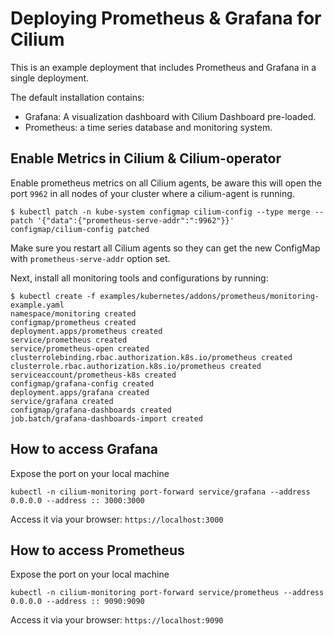 # Deploying Prometheus & Grafana for Cilium

This is an example deployment that includes Prometheus and Grafana in a single
deployment.

The default installation contains:

- Grafana: A visualization dashboard with Cilium Dashboard pre-loaded.
- Prometheus: a time series database and monitoring system.

## Enable Metrics in Cilium & Cilium-operator

Enable prometheus metrics on all Cilium agents, be aware this will open the
port `9962` in all nodes of your cluster where a cilium-agent is running.

```
$ kubectl patch -n kube-system configmap cilium-config --type merge --patch '{"data":{"prometheus-serve-addr":":9962"}}'
configmap/cilium-config patched
```

Make sure you restart all Cilium agents so they can get the new ConfigMap with
`prometheus-serve-addr` option set.

Next, install all monitoring tools and configurations by running:

```
$ kubectl create -f examples/kubernetes/addons/prometheus/monitoring-example.yaml
namespace/monitoring created
configmap/prometheus created
deployment.apps/prometheus created
service/prometheus created
service/prometheus-open created
clusterrolebinding.rbac.authorization.k8s.io/prometheus created
clusterrole.rbac.authorization.k8s.io/prometheus created
serviceaccount/prometheus-k8s created
configmap/grafana-config created
deployment.apps/grafana created
service/grafana created
configmap/grafana-dashboards created
job.batch/grafana-dashboards-import created
```

## How to access Grafana

Expose the port on your local machine

```
kubectl -n cilium-monitoring port-forward service/grafana --address 0.0.0.0 --address :: 3000:3000
```

Access it via your browser: `https://localhost:3000`

## How to access Prometheus

Expose the port on your local machine

```
kubectl -n cilium-monitoring port-forward service/prometheus --address 0.0.0.0 --address :: 9090:9090
```

Access it via your browser: `https://localhost:9090`
